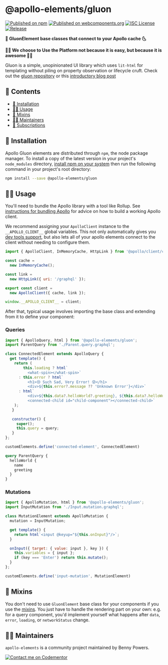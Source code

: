 # @apollo-elements/gluon

[![Published on npm](https://img.shields.io/npm/v/@apollo-elements/gluon.svg)](https://www.npmjs.com/package/@apollo-elements/gluon)
[![Published on webcomponents.org](https://img.shields.io/badge/webcomponents.org-published-blue.svg)](https://www.webcomponents.org/element/@apollo-elements/gluon)
[![ISC License](https://img.shields.io/npm/l/@apollo-elements/gluon)](https://github.com/apollo-elements/apollo-elements/blob/master/LICENCE.md)
[![Release](https://github.com/apollo-elements/apollo-elements/workflows/Release/badge.svg)](https://github.com/apollo-elements/apollo-elements/actions)

<strong>🚀 GluonElement base classes that connect to your Apollo cache 🌜</strong>

<strong>👩‍🚀 We choose to Use the Platform not because it is easy, but because it is awesome 👨‍🚀</strong>

Gluon is a simple, unopinionated UI library which uses `lit-html` for templating without piling on property observation or lifecycle cruft. Check out the [gluon repository](https://github.com/ruphin/gluonjs) or this [introductory blog post](https://dev.to/bennypowers/lets-build-web-components-part-6-gluon-27ll)

## 📓 Contents
- [🔧 Installation](#-installation)
- [👩‍🚀 Usage](#-usage)
- [🍹 Mixins](#-mixins)
- [👷‍♂️ Maintainers](#-maintainers)
- [📖 Subscriptions](#-subscriptions)

## 🔧 Installation
Apollo Gluon elements are distributed through `npm`, the node package manager. To install a copy of the latest version in your project's `node_modules` directory, [install npm on your system](https://www.npmjs.com/get-npm) then run the following command in your project's root directory:

```bash
npm install --save @apollo-elements/gluon
```

## 👩‍🚀 Usage
You'll need to bundle the Apollo library with a tool like Rollup. See [instructions for bundling Apollo](https://github.com/apollo-elements/apollo-elements#-bundling) for advice on how to build a working Apollo client.

We recommend assigning your `ApolloClient` instance to the `__APOLLO_CLIENT__` global variables. This not only automatically gives you [dev tools support](https://github.com/apollographql/apollo-client-devtools), but also lets all of your apollo elements connect to the client without needing to configure them.

```js
import { ApolloClient, InMemoryCache, HttpLink } from '@apollo/client/core';

const cache =
  new InMemoryCache();

const link =
  new HttpLink({ uri: '/graphql' });

export const client =
  new ApolloClient({ cache, link });

window.__APOLLO_CLIENT__ = client;
```

After that, typical usage involves importing the base class and extending from it to define your component:

### Queries

```js
import { ApolloQuery, html } from '@apollo-elements/gluon';
import ParentQuery from './Parent.query.graphql';

class ConnectedElement extends ApolloQuery {
  get template() {
    return (
        this.loading ? html`
          <what-spin></what-spin>`
      : this.error ? html`
          <h1>😢 Such Sad, Very Error! 😰</h1>
          <div>${this.error?.message ?? 'Unknown Error'}</div>`
      : html`
          <div>${this.data?.helloWorld?.greeting}, ${this.data?.helloWorld?.name}</div>
          <connected-child id="child-component"></connected-child>`
    );
   }

   constructor() {
     super();
     this.query = query;
   }
};

customElements.define('connected-element', ConnectedElement)
```

```graphql
query ParentQuery {
  helloWorld {
    name
    greeting
  }
}
```

### Mutations

```js
import { ApolloMutation, html } from '@apollo-elements/gluon';
import InputMutation from './Input.mutation.graphql';

class MutationElement extends ApolloMutation {
  mutation = InputMutation;

  get template() {
    return html`<input @keyup="${this.onInput}"/>`;
  }

  onInput({ target: { value: input }, key }) {
    this.variables = { input };
    if (key === 'Enter') return this.mutate();
  }
};

customElements.define('input-mutation', MutationElement)
```

## 🍹 Mixins
You don't need to use `GluonElement` base class for your components if you use the [mixins](https://github.com/apollo-elements/apollo-elements/packages/mixins). You just have to handle the rendering part on your own: e.g. for a query component, you'd implement yourself what happens after `data`, `error`, `loading`, or `networkStatus` change.

## 👷‍♂️ Maintainers
`apollo-elements` is a community project maintained by Benny Powers.

[![Contact me on Codementor](https://cdn.codementor.io/badges/contact_me_github.svg)](https://www.codementor.io/bennyp?utm_source=github&utm_medium=button&utm_term=bennyp&utm_campaign=github)
